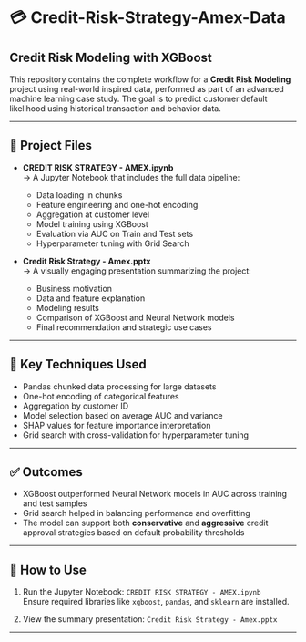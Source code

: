 
# 💳 Credit-Risk-Strategy-Amex-Data

## Credit Risk Modeling with XGBoost

This repository contains the complete workflow for a **Credit Risk Modeling** project using real-world inspired data, performed as part of an advanced machine learning case study. The goal is to predict customer default likelihood using historical transaction and behavior data.

---

## 📁 Project Files

- **CREDIT RISK STRATEGY - AMEX.ipynb**  
  → A Jupyter Notebook that includes the full data pipeline:
  - Data loading in chunks  
  - Feature engineering and one-hot encoding  
  - Aggregation at customer level  
  - Model training using XGBoost  
  - Evaluation via AUC on Train and Test sets  
  - Hyperparameter tuning with Grid Search

- **Credit Risk Strategy - Amex.pptx**  
  → A visually engaging presentation summarizing the project:
  - Business motivation  
  - Data and feature explanation  
  - Modeling results  
  - Comparison of XGBoost and Neural Network models  
  - Final recommendation and strategic use cases

---

## 🧠 Key Techniques Used

- Pandas chunked data processing for large datasets  
- One-hot encoding of categorical features  
- Aggregation by customer ID  
- Model selection based on average AUC and variance  
- SHAP values for feature importance interpretation  
- Grid search with cross-validation for hyperparameter tuning  

---

## ✅ Outcomes

- XGBoost outperformed Neural Network models in AUC across training and test samples  
- Grid search helped in balancing performance and overfitting  
- The model can support both **conservative** and **aggressive** credit approval strategies based on default probability thresholds  

---

## 📌 How to Use

1. Run the Jupyter Notebook: `CREDIT RISK STRATEGY - AMEX.ipynb`  
   Ensure required libraries like `xgboost`, `pandas`, and `sklearn` are installed.

2. View the summary presentation: `Credit Risk Strategy - Amex.pptx`  
  

---

